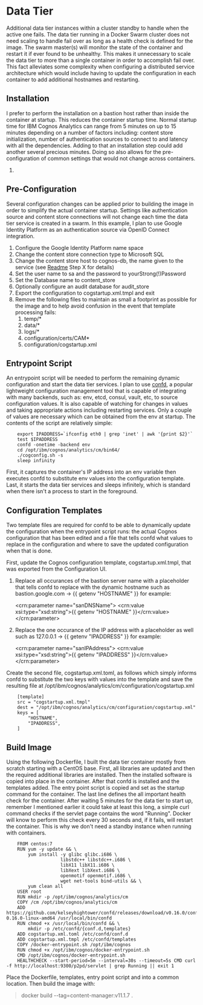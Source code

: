 # Data Tier
Additional data tier instances within a cluster standby to handle when the active one fails. The data tier running in a Docker Swarm cluster does not need scaling to handle fail over as long as a health check is defined for the image. The swarm master(s) will monitor the state of the container and restart it if ever found to be unhealthy. This makes it unnecessary to scale the data tier to more than a single container in order to accomplish fail over. This fact alleviates some complexity when configuring a distributed service architecture which would include having to update the configuration in each container to add additional hostnames and restarting.

## Installation
I prefer to perform the installation on a bastion host rather than inside the container at startup. This reduces the container startup time. Normal startup time for IBM Cognos Analytics can range from 5 minutes on up to 15 minutes depending on a number of factors including: content store initialization, number of authentication sources to connect to and latency with all the dependencies. Adding to that an installation step could add another several precious minutes. Doing so also allows for the pre-configuration of common settings that would not change across containers.

1. 

## Pre-Configuration
Several configuration changes can be applied prior to building the image in order to simplify the actual container startup. Settings like authentication source and content store connections will not change each time the data tier service is created in a swarm. In this example, I plan to use Google Identity Platform as an authentication source via OpenID Connect integration.

1. Configure the Google Identity Platform name space
2. Change the content store connection type to Microsoft SQL
3. Change the content store host to cognos-db, the name given to the service (see [Readme](README.md) Step X for details)
4. Set the user name to sa and the password to yourStrong(!)Password
5. Set the Database name to content_store
6. Optionally configure an audit database for audit_store
7. Export the configuration to cogstartup.xml.tmpl and exit
8. Remove the following files to maintain as small a footprint as possible for the image and to help avoid confusion in the event that template processing fails:
    1. temp/*
    2. data/*
    3. logs/*
    4. configuration/certs/CAM*
    5. configuration/cogstartup.xml

## Entrypoint Script
An entrypoint script will be needed to perform the remaining dynamic configuration and start the data tier services. I plan to use [confd](https://github.com/kelseyhightower/confd), a popular lightweight configuration management tool that is capable of integrating with many backends, such as: env, etcd, consul, vault, etc, to source configuration values. It is also capable of watching for changes in values and taking appropriate actions including restarting services. Only a couple of values are necessary which can be obtained from the env at startup. The contents of the script are relatively simple:

        export IPADDRESS=`ifconfig eth0 | grep 'inet' | awk '{print $2}'`
        test $IPADDRESS
        confd -onetime -backend env
        cd /opt/ibm/cognos/analytics/cm/bin64/
        ./cogconfig.sh -s
        sleep infinity

First, it captures the container's IP address into an env variable then executes confd to substitute env values into the configuration template. Last, it starts the data tier services and sleeps infinitely, which is standard when there isn't a process to start in the foreground.

## Configuration Templates
Two template files are required for confd to be able to dynamically update the configuration when the entrypoint script runs: the actual Cognos configuration that has been edited and a file that tells confd what values to replace in the configuration and where to save the updated configuration when that is done.

First, update the Cognos configuration template, cogstartup.xml.tmpl, that was exported from the Configuration UI.

1. Replace all occurances of the bastion server name with a placeholder that tells confd to replace with the dynamic hostname such as bastion.google.com -> {{ getenv "HOSTNAME" }} for example:

    <crn:parameter name="sanDNSName">
        <crn:value xsi:type="xsd:string">{{ getenv "HOSTNAME" }}</crn:value>
    </crn:parameter>

2. Replace the one occurance of the IP address with a placeholder as well such as 127.0.0.1 -> {{ getenv "IPADDRESS" }} for example:

    <crn:parameter name="sanIPAddress">
        <crn:value xsi:type="xsd:string">{{ getenv "IPADDRESS" }}</crn:value>
    </crn:parameter>

Create the second file, cogstartup.xml.toml, as follows which simply informs confd to substitute the two keys with values into the template and save the resulting file at /opt/ibm/cognos/analytics/cm/configuration/cogstartup.xml

        [template]
        src = "cogstartup.xml.tmpl"
        dest = "/opt/ibm/cognos/analytics/cm/configuration/cogstartup.xml"
        keys = [
            "HOSTNAME",
            "IPADDRESS",
        ]

## Build Image
Using the following Dockerfile, I built the data tier container mostly from scratch starting with a CentOS base. First, all libraries are updated and then the required additional libraries are installed. Then the installed software is copied into place in the container. After that confd is installed and the templates added. The entry point script is copied and set as the startup command for the container. The last line defines the all important health check for the container. After waiting 5 minutes for the data tier to start up, remember I mentioned earlier it could take at least this long, a simple curl command checks if the servlet page contains the word "Running". Docker will know to perform this check every 30 seconds and, if it fails, will restart the container. This is why we don't need a standby instance when running with containers.

        FROM centos:7
        RUN yum -y update && \
            yum install -y glibc glibc.i686 \
                        libstdc++ libstdc++.i686 \
                        libX11 libX11.i686 \
                        libXext libXext.i686 \
                        openmotif openmotif.i686 \
                        wget net-tools bind-utils && \
            yum clean all
        USER root
        RUN mkdir -p /opt/ibm/cognos/analytics/cm
        COPY /cm /opt/ibm/cognos/analytics/cm
        ADD https://github.com/kelseyhightower/confd/releases/download/v0.16.0/confd-0.16.0-linux-amd64 /usr/local/bin/confd
        RUN chmod +x /usr/local/bin/confd && \
            mkdir -p /etc/confd/{conf.d,templates}
        ADD cogstartup.xml.toml /etc/confd/conf.d
        ADD cogstartup.xml.tmpl /etc/confd/templates
        COPY /docker-entrypoint.sh /opt/ibm/cognos
        RUN chmod +x /opt/ibm/cognos/docker-entrypoint.sh
        CMD /opt/ibm/cognos/docker-entrypoint.sh
        HEALTHCHECK --start-period=5m --interval=30s --timeout=5s CMD curl -f http://localhost:9300/p2pd/servlet | grep Running || exit 1

Place the Dockerfile, templates, entry point script and into a common location. Then build the image with:

> docker build --tag=content-manager:v11.1.7 .
